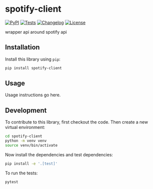 # spotify-client

[![PyPI](https://img.shields.io/pypi/v/spotify-client.svg)](https://pypi.org/project/spotify-client/)
[![Tests](https://github.com/Ismailtlem/spotify-client/actions/workflows/test.yml/badge.svg)](https://github.com/Ismailtlem/spotify-client/actions/workflows/test.yml)
[![Changelog](https://img.shields.io/github/v/release/Ismailtlem/spotify-client?include_prereleases&label=changelog)](https://github.com/Ismailtlem/spotify-client/releases)
[![License](https://img.shields.io/badge/license-Apache%202.0-blue.svg)](https://github.com/Ismailtlem/spotify-client/blob/main/LICENSE)

wrapper api around spotify api

## Installation

Install this library using `pip`:
```bash
pip install spotify-client
```
## Usage

Usage instructions go here.

## Development

To contribute to this library, first checkout the code. Then create a new virtual environment:
```bash
cd spotify-client
python -m venv venv
source venv/bin/activate
```
Now install the dependencies and test dependencies:
```bash
pip install -e '.[test]'
```
To run the tests:
```bash
pytest
```
